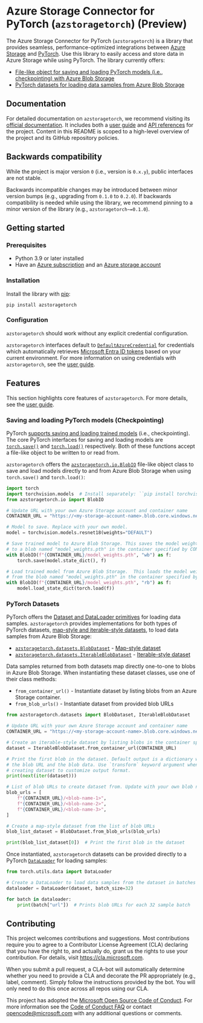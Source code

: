 # Azure Storage Connector for PyTorch (`azstoragetorch`) (Preview)

The Azure Storage Connector for PyTorch (`azstoragetorch`) is a library that provides
seamless, performance-optimized integrations between [Azure Storage] and  [PyTorch].
Use this library to easily access and store data in Azure Storage while using PyTorch. The
library currently offers:

- [File-like object for saving and loading PyTorch models (i.e., checkpointing) with Azure Blob Storage][user guide checkpointing]
- [PyTorch datasets for loading data samples from Azure Blob Storage][user guide datasets]

## Documentation

For detailed documentation on `azstoragetorch`, we recommend visiting its
[official documentation]. It includes both a [user guide] and [API references]
for the project. Content in this README is scoped to a high-level overview of the
project and its GitHub repository policies.

## Backwards compatibility
While the project is major version `0` (i.e., version is `0.x.y`), public interfaces are not stable.

Backwards incompatible changes may be introduced between minor version bumps (e.g., upgrading from
`0.1.0` to `0.2.0`). If backwards compatibility is needed while using the library,
we recommend pinning to a minor version of the library (e.g., `azstoragetorch~=0.1.0`).

## Getting started

### Prerequisites

- Python 3.9 or later installed
- Have an [Azure subscription] and an [Azure storage account]

### Installation

Install the library with [pip]:

```shell
pip install azstoragetorch
```

### Configuration

`azstoragetorch` should work without any explicit credential configuration.

`azstoragetorch` interfaces default to [`DefaultAzureCredential`][defaultazurecredential guide]
for credentials which automatically retrieves [Microsoft Entra ID tokens] based on
your current environment. For more information on using credentials with
`azstoragetorch`, see the [user guide][user guide configuration].


## Features
This section highlights core features of `azstoragetorch`. For more details, see the [user guide].

### Saving and loading PyTorch models (Checkpointing)
PyTorch [supports saving and loading trained models][pytorch checkpoint tutorial]
(i.e., checkpointing). The core PyTorch interfaces for saving and loading models are
[`torch.save()`][pytorch save] and [`torch.load()`][pytorch load] respectively.
Both of these functions accept a file-like object to be written to or read from.

`azstoragetorch` offers the [`azstoragetorch.io.BlobIO`][blobio reference] file-like
object class to save and load models directly to and from Azure Blob Storage when
using `torch.save()` and `torch.load()`:

```python
import torch
import torchvision.models  # Install separately: ``pip install torchvision``
from azstoragetorch.io import BlobIO

# Update URL with your own Azure Storage account and container name
CONTAINER_URL = "https://<my-storage-account-name>.blob.core.windows.net/<my-container-name>"

# Model to save. Replace with your own model.
model = torchvision.models.resnet18(weights="DEFAULT")

# Save trained model to Azure Blob Storage. This saves the model weights
# to a blob named "model_weights.pth" in the container specified by CONTAINER_URL.
with BlobIO(f"{CONTAINER_URL}/model_weights.pth", "wb") as f:
    torch.save(model.state_dict(), f)

# Load trained model from Azure Blob Storage.  This loads the model weights
# from the blob named "model_weights.pth" in the container specified by CONTAINER_URL.
with BlobIO(f"{CONTAINER_URL}/model_weights.pth", "rb") as f:
    model.load_state_dict(torch.load(f))
```

### PyTorch Datasets

PyTorch offers the [Dataset and DataLoader primitives][pytorch dataset tutorial] for
loading data samples. `azstoragetorch` provides implementations for both types
of PyTorch datasets, [map-style and iterable-style datasets][pytorch dataset types],
to load data samples from Azure Blob Storage:

- [`azstoragetorch.datasets.BlobDataset`][blobdataset reference] - [Map-style dataset][pytorch dataset map-style]
- [`azstoragetorch.datasets.IterableBlobDataset`][iterableblobdataset reference] - [Iterable-style dataset][pytorch dataset iterable-style]

Data samples returned from both datasets map directly one-to-one to blobs in Azure Blob
Storage. When instantiating these dataset classes, use one of their class methods:

- `from_container_url()` - Instantiate dataset by listing blobs from an Azure Storage container.
- `from_blob_urls()` - Instantiate dataset from provided blob URLs


```python
from azstoragetorch.datasets import BlobDataset, IterableBlobDataset

# Update URL with your own Azure Storage account and container name
CONTAINER_URL = "https://<my-storage-account-name>.blob.core.windows.net/<my-container-name>"

# Create an iterable-style dataset by listing blobs in the container specified by CONTAINER_URL.
dataset = IterableBlobDataset.from_container_url(CONTAINER_URL)

# Print the first blob in the dataset. Default output is a dictionary with
# the blob URL and the blob data. Use `transform` keyword argument when
# creating dataset to customize output format.
print(next(iter(dataset)))

# List of blob URLs to create dataset from. Update with your own blob names.
blob_urls = [
    f"{CONTAINER_URL}/<blob-name-1>",
    f"{CONTAINER_URL}/<blob-name-2>",
    f"{CONTAINER_URL}/<blob-name-3>",
]

# Create a map-style dataset from the list of blob URLs
blob_list_dataset = BlobDataset.from_blob_urls(blob_urls)

print(blob_list_dataset[0])  # Print the first blob in the dataset
```
Once instantiated, `azstoragetorch` datasets can be provided directly to a PyTorch
[`DataLoader`][pytorch dataloader] for loading samples:

```python
from torch.utils.data import DataLoader

# Create a DataLoader to load data samples from the dataset in batches of 32
dataloader = DataLoader(dataset, batch_size=32)

for batch in dataloader:
    print(batch["url"])  # Prints blob URLs for each 32 sample batch
```


## Contributing

This project welcomes contributions and suggestions.  Most contributions require you to agree to a
Contributor License Agreement (CLA) declaring that you have the right to, and actually do, grant us
the rights to use your contribution. For details, visit https://cla.microsoft.com.

When you submit a pull request, a CLA-bot will automatically determine whether you need to provide a
CLA and decorate the PR appropriately (e.g., label, comment). Simply follow the instructions provided
by the bot. You will only need to do this once across all repos using our CLA.

This project has adopted the [Microsoft Open Source Code of Conduct](https://opensource.microsoft.com/codeofconduct/).
For more information see the [Code of Conduct FAQ](https://opensource.microsoft.com/codeofconduct/faq/)
or contact [opencode@microsoft.com](mailto:opencode@microsoft.com) with any additional questions or comments.

[azure storage]: https://learn.microsoft.com/azure/storage/common/storage-introduction
[azure storage account]: https://learn.microsoft.com/azure/storage/common/storage-account-overview
[azure subscription]: https://azure.microsoft.com/free/
[microsoft entra id tokens]: https://learn.microsoft.com/azure/storage/blobs/authorize-access-azure-active-directory
[defaultazurecredential guide]: https://learn.microsoft.com/azure/developer/python/sdk/authentication/credential-chains?tabs=dac#defaultazurecredential-overview

[pip]: https://pypi.org/project/pip/

[pytorch]: https://pytorch.org/
[pytorch checkpoint tutorial]: https://pytorch.org/tutorials/beginner/saving_loading_models.html
[pytorch save]: https://pytorch.org/docs/stable/generated/torch.save.html
[pytorch load]: https://pytorch.org/docs/stable/generated/torch.load.html
[pytorch dataloader]: https://pytorch.org/docs/stable/data.html#torch.utils.data.DataLoader
[pytorch dataset iterable-style]: https://pytorch.org/docs/stable/data.html#iterable-style-datasets
[pytorch dataset map-style]: https://pytorch.org/docs/stable/data.html#map-style-datasets
[pytorch dataset tutorial]: https://pytorch.org/tutorials/beginner/basics/data_tutorial.html#datasets-dataloaders
[pytorch dataset types]: https://pytorch.org/docs/stable/data.html#dataset-types

[official documentation]: https://azure.github.io/azure-storage-for-pytorch/
[user guide]: https://azure.github.io/azure-storage-for-pytorch/user-guide.html
[user guide configuration]: https://azure.github.io/azure-storage-for-pytorch/user-guide.html#configuration
[user guide checkpointing]: https://azure.github.io/azure-storage-for-pytorch/user-guide.html#saving-and-loading-pytorch-models-checkpointing
[user guide datasets]: https://azure.github.io/azure-storage-for-pytorch/user-guide.html#pytorch-datasets
[api references]: https://azure.github.io/azure-storage-for-pytorch/api.html
[blobio reference]: https://azure.github.io/azure-storage-for-pytorch/api.html#azstoragetorch.io.BlobIO
[blobdataset reference]: https://azure.github.io/azure-storage-for-pytorch/api.html#azstoragetorch.datasets.BlobDataset
[iterableblobdataset reference]: https://azure.github.io/azure-storage-for-pytorch/api.html#azstoragetorch.datasets.IterableBlobDataset
